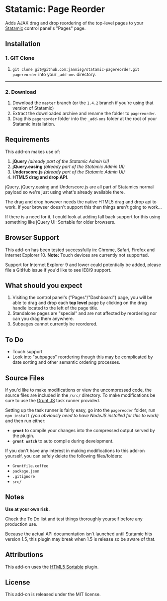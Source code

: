# Statamic: Page Reorder

Adds AJAX drag and drop reordering of the top-level pages to your [Statamic](http://statamic.com/) control panel's "Pages" page.

## Installation

### 1. GIT Clone

1. `git clone git@github.com:jannisg/statamic-pagereorder.git pagereorder` into your `_add-ons` directory.

---

### 2. Download

1. Download the `master` branch (or the `1.4.2` branch if you're using that version of Statamic)
2. Extract the downloaded archive and rename the folder to `pagereorder`.
3. Drag this `pagereorder` folder into the `_add-ons` folder at the root of your Statamic installation.

## Requirements

This add-on makes use of:

1. **jQuery** _(already part of the Statamic Admin UI)_
2. **jQuery.easing** _(already part of the Statamic Admin UI)_
3. **Underscore.js** _(already part of the Statamic Admin UI)_
4. **HTML5 drag and drop API**.

jQuery, jQuery.easing and Underscore.js are all part of Statamics normal payload so we're just using what's already available there.

The drag and drop however needs the native HTML5 drag and drop api to work. If your browser doesn't support this then things aren't going to work…

If there is a need for it, I could look at adding fall back support for this using something like jQuery UI: Sortable for older browsers.

## Browser Support

This add-on has been tested successfully in: Chrome, Safari, Firefox and Internet Explorer 10.
**Note:** Touch devices are currently not supported.

Support for Internet Explorer 9 and lower could potentially be added, please file a GitHub issue if you'd like to see IE8/9 support.

## What should you expect

1. Visiting the control panel's ("Pages"/"Dashboard") page, you will be able to drag and drop each **top level** page by clicking on the drag handle located to the left of the page title.
2. Standalone pages are "special" and are not affected by reordering nor can you drag them anywhere.
3. Subpages cannot currently be reordered.

## To Do

- Touch support
- Look into "subpages" reordering though this may be complicated by date sorting and other semantic ordering processes.

## Source Files

If you'd like to make modifications or view the uncompressed code, the source files are included in the `/src/` directory.
To make modifications be sure to use the [Grunt JS](http://gruntjs.com/) task runner provided.

Setting up the task runner is fairly easy, go into the `pagereoder` folder, run `npm install` _(you obviously need to have NodeJS installed for this to work)_ and then run either:

- **`grunt`** to compile your changes into the compressed output served by the plugin.
- **`grunt watch`** to auto compile during development.

If you don't have any interest in making modifications to this add-on yourself, you can safely delete the following files/folders:

- `Gruntfile.coffee`
- `package.json`
- `.gitignore`
- `src/`

## Notes

**Use at your own risk.**

Check the To Do list and test things thoroughly yourself before any production use.

Because the actual API documentation isn't launched until Statamic hits version 1.5, this plugin may break when 1.5 is release so be aware of that.

## Attributions

This add-on uses the [HTML5 Sortable](https://github.com/farhadi/html5sortable/) plugin.

## License

This add-on is released under the MIT license.